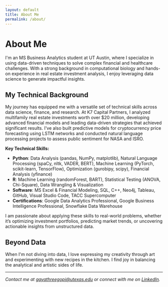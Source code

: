 ```yaml
---
layout: default
title: About Me
permalink: /about/
---
```


# About Me

I'm an MS Business Analytics student at UT Austin, where I specialize in using data-driven techniques to solve complex financial and healthcare challenges. With a strong background in computational biology and hands-on experience in real estate investment analysis, I enjoy leveraging data science to generate impactful insights.

## My Technical Background

My journey has equipped me with a versatile set of technical skills across data science, finance, and research. At K7 Capital Partners, I analyzed multifamily real estate investments worth over $20 million, developing advanced financial models and leading data-driven strategies that achieved significant results. I've also built predictive models for cryptocurrency price forecasting using LSTM networks and conducted natural language processing projects to assess public sentiment for NASA and ISRO.

**Key Technical Skills:**
- **Python**: Data Analysis (pandas, NumPy, matplotlib), Natural Language Processing (spaCy, nltk, VADER, BERT), Machine
Learning (PyTorch, scikit-learn, TensorFlow), Optimization (gurobipy, scipy), Financial Analysis (yfinance)
- **R**: Machine Learning (randomForest, BART), Statistical Testing (ANOVA, Chi-Square), Data Wrangling & Visualization
- **Software**: MS Excel & Financial Modeling, SQL, C++, Neo4j, Tableau, GitHub, Visual Studio Code, TACC Supercomputer
- **Certifications**: Google Data Analytics Professional, Google Business Intelligence Professional, Snowflake Data Warehouse

I am passionate about applying these skills to real-world problems, whether it’s optimizing investment portfolios, predicting market trends, or uncovering actionable insights from unstructured data.

## Beyond Data

When I'm not diving into data, I love expressing my creativity through art and experimenting with new recipes in the kitchen. I find joy in balancing the analytical and artistic sides of life.

---

*Contact me at [gayathreegopi@utexas.edu](mailto:gayathreegopi@utexas.edu) or connect with me on [LinkedIn](https://www.linkedin.com/in/gayathreegopi/).*

